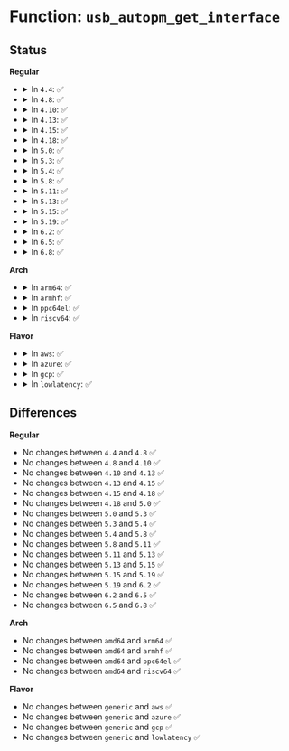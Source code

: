 # Function: <code>usb_autopm_get_interface</code>

## Status
<b>Regular</b>
<ul>
<li>
<details>
<summary>In <code>4.4</code>: ✅</summary>

```c
int usb_autopm_get_interface(struct usb_interface *intf);
```

**Collision:** Unique Global

**Inline:** No

**Transformation:** False

**Instances:**

```
In drivers/usb/core/driver.c (ffffffff816140e0)
Location: drivers/usb/core/driver.c:1675
Inline: False
Direct callers:
  - drivers/usb/core/hub.c:usb_remove_device
  - drivers/usb/core/hub.c:usb_remove_device
  - drivers/usb/core/hub.c:hub_event
  - drivers/usb/core/port.c:usb_port_runtime_resume
  - drivers/usb/core/port.c:usb_port_runtime_suspend
```
**Symbols:**

```
ffffffff816140e0-ffffffff81614132: usb_autopm_get_interface (STB_GLOBAL)
```
</details>
</li>
<li>
<details>
<summary>In <code>4.8</code>: ✅</summary>

```c
int usb_autopm_get_interface(struct usb_interface *intf);
```

**Collision:** Unique Global

**Inline:** No

**Transformation:** False

**Instances:**

```
In drivers/usb/core/driver.c (ffffffff81673fd0)
Location: drivers/usb/core/driver.c:1685
Inline: False
Direct callers:
  - drivers/usb/core/hub.c:hub_event
  - drivers/usb/core/hub.c:usb_remove_device
  - drivers/usb/core/port.c:usb_port_runtime_suspend
  - drivers/usb/core/port.c:usb_port_runtime_resume
```
**Symbols:**

```
ffffffff81673fd0-ffffffff81674022: usb_autopm_get_interface (STB_GLOBAL)
```
</details>
</li>
<li>
<details>
<summary>In <code>4.10</code>: ✅</summary>

```c
int usb_autopm_get_interface(struct usb_interface *intf);
```

**Collision:** Unique Global

**Inline:** No

**Transformation:** False

**Instances:**

```
In drivers/usb/core/driver.c (ffffffff816a1c60)
Location: drivers/usb/core/driver.c:1688
Inline: False
Direct callers:
  - drivers/usb/core/hub.c:hub_event
  - drivers/usb/core/hub.c:usb_remove_device
  - drivers/usb/core/port.c:usb_port_runtime_suspend
  - drivers/usb/core/port.c:usb_port_runtime_resume
```
**Symbols:**

```
ffffffff816a1c60-ffffffff816a1cb2: usb_autopm_get_interface (STB_GLOBAL)
```
</details>
</li>
<li>
<details>
<summary>In <code>4.13</code>: ✅</summary>

```c
int usb_autopm_get_interface(struct usb_interface *intf);
```

**Collision:** Unique Global

**Inline:** No

**Transformation:** False

**Instances:**

```
In drivers/usb/core/driver.c (ffffffff816b6c20)
Location: drivers/usb/core/driver.c:1706
Inline: False
Direct callers:
  - drivers/usb/core/hub.c:hub_event
  - drivers/usb/core/hub.c:usb_remove_device
  - drivers/usb/core/port.c:usb_port_runtime_suspend
  - drivers/usb/core/port.c:usb_port_runtime_resume
```
**Symbols:**

```
ffffffff816b6c20-ffffffff816b6c72: usb_autopm_get_interface (STB_GLOBAL)
```
</details>
</li>
<li>
<details>
<summary>In <code>4.15</code>: ✅</summary>

```c
int usb_autopm_get_interface(struct usb_interface *intf);
```

**Collision:** Unique Global

**Inline:** No

**Transformation:** False

**Instances:**

```
In drivers/usb/core/driver.c (ffffffff817224b0)
Location: drivers/usb/core/driver.c:1714
Inline: False
Direct callers:
  - drivers/usb/core/hub.c:hub_event
  - drivers/usb/core/hub.c:usb_remove_device
  - drivers/usb/core/port.c:usb_port_runtime_suspend
  - drivers/usb/core/port.c:usb_port_runtime_resume
```
**Symbols:**

```
ffffffff817224b0-ffffffff81722502: usb_autopm_get_interface (STB_GLOBAL)
```
</details>
</li>
<li>
<details>
<summary>In <code>4.18</code>: ✅</summary>

```c
int usb_autopm_get_interface(struct usb_interface *intf);
```

**Collision:** Unique Global

**Inline:** No

**Transformation:** False

**Instances:**

```
In drivers/usb/core/driver.c (ffffffff81761110)
Location: drivers/usb/core/driver.c:1714
Inline: False
Direct callers:
  - drivers/usb/core/hub.c:hub_event
  - drivers/usb/core/hub.c:usb_remove_device
  - drivers/usb/core/port.c:usb_port_runtime_suspend
  - drivers/usb/core/port.c:usb_port_runtime_resume
```
**Symbols:**

```
ffffffff81761110-ffffffff81761162: usb_autopm_get_interface (STB_GLOBAL)
```
</details>
</li>
<li>
<details>
<summary>In <code>5.0</code>: ✅</summary>

```c
int usb_autopm_get_interface(struct usb_interface *intf);
```

**Collision:** Unique Global

**Inline:** No

**Transformation:** False

**Instances:**

```
In drivers/usb/core/driver.c (ffffffff81785710)
Location: drivers/usb/core/driver.c:1711
Inline: False
Direct callers:
  - drivers/usb/core/hub.c:hub_event
  - drivers/usb/core/hub.c:usb_remove_device
  - drivers/usb/core/port.c:usb_port_runtime_suspend
  - drivers/usb/core/port.c:usb_port_runtime_resume
```
**Symbols:**

```
ffffffff81785710-ffffffff81785762: usb_autopm_get_interface (STB_GLOBAL)
```
</details>
</li>
<li>
<details>
<summary>In <code>5.3</code>: ✅</summary>

```c
int usb_autopm_get_interface(struct usb_interface *intf);
```

**Collision:** Unique Global

**Inline:** No

**Transformation:** False

**Instances:**

```
In drivers/usb/core/driver.c (ffffffff817c3c20)
Location: drivers/usb/core/driver.c:1703
Inline: False
Direct callers:
  - drivers/usb/core/hub.c:hub_event
  - drivers/usb/core/hub.c:usb_remove_device
  - drivers/usb/core/port.c:usb_port_runtime_suspend
  - drivers/usb/core/port.c:usb_port_runtime_resume
```
**Symbols:**

```
ffffffff817c3c20-ffffffff817c3c6e: usb_autopm_get_interface (STB_GLOBAL)
```
</details>
</li>
<li>
<details>
<summary>In <code>5.4</code>: ✅</summary>

```c
int usb_autopm_get_interface(struct usb_interface *intf);
```

**Collision:** Unique Global

**Inline:** No

**Transformation:** False

**Instances:**

```
In drivers/usb/core/driver.c (ffffffff817f46e0)
Location: drivers/usb/core/driver.c:1705
Inline: False
Direct callers:
  - drivers/usb/core/hub.c:hub_event
  - drivers/usb/core/hub.c:usb_remove_device
  - drivers/usb/core/port.c:usb_port_runtime_suspend
  - drivers/usb/core/port.c:usb_port_runtime_resume
  - drivers/usb/core/port.c:usb_port_runtime_resume
```
**Symbols:**

```
ffffffff817f46e0-ffffffff817f472e: usb_autopm_get_interface (STB_GLOBAL)
```
</details>
</li>
<li>
<details>
<summary>In <code>5.8</code>: ✅</summary>

```c
int usb_autopm_get_interface(struct usb_interface *intf);
```

**Collision:** Unique Global

**Inline:** No

**Transformation:** False

**Instances:**

```
In drivers/usb/core/driver.c (ffffffff818c42b0)
Location: drivers/usb/core/driver.c:1803
Inline: False
Direct callers:
  - drivers/usb/core/hub.c:hub_event
  - drivers/usb/core/hub.c:usb_remove_device
  - drivers/usb/core/port.c:usb_port_runtime_suspend
  - drivers/usb/core/port.c:usb_port_runtime_resume
  - drivers/usb/core/port.c:usb_port_runtime_resume
```
**Symbols:**

```
ffffffff818c42b0-ffffffff818c42fe: usb_autopm_get_interface (STB_GLOBAL)
```
</details>
</li>
<li>
<details>
<summary>In <code>5.11</code>: ✅</summary>

```c
int usb_autopm_get_interface(struct usb_interface *intf);
```

**Collision:** Unique Global

**Inline:** No

**Transformation:** False

**Instances:**

```
In drivers/usb/core/driver.c (ffffffff818d01a0)
Location: drivers/usb/core/driver.c:1813
Inline: False
Direct callers:
  - drivers/usb/core/hub.c:hub_event
  - drivers/usb/core/hub.c:usb_remove_device
  - drivers/usb/core/port.c:usb_port_runtime_suspend
  - drivers/usb/core/port.c:usb_port_runtime_resume
  - drivers/usb/core/port.c:usb_port_runtime_resume
```
**Symbols:**

```
ffffffff818d01a0-ffffffff818d01ee: usb_autopm_get_interface (STB_GLOBAL)
```
</details>
</li>
<li>
<details>
<summary>In <code>5.13</code>: ✅</summary>

```c
int usb_autopm_get_interface(struct usb_interface *intf);
```

**Collision:** Unique Global

**Inline:** No

**Transformation:** False

**Instances:**

```
In drivers/usb/core/driver.c (ffffffff818b37d0)
Location: drivers/usb/core/driver.c:1809
Inline: False
Direct callers:
  - drivers/usb/core/hub.c:hub_event
  - drivers/usb/core/hub.c:usb_remove_device
  - drivers/usb/core/port.c:usb_port_runtime_suspend
  - drivers/usb/core/port.c:usb_port_runtime_resume
  - drivers/usb/core/port.c:usb_port_runtime_resume
```
**Symbols:**

```
ffffffff818b37d0-ffffffff818b3818: usb_autopm_get_interface (STB_GLOBAL)
```
</details>
</li>
<li>
<details>
<summary>In <code>5.15</code>: ✅</summary>

```c
int usb_autopm_get_interface(struct usb_interface *intf);
```

**Collision:** Unique Global

**Inline:** No

**Transformation:** False

**Instances:**

```
In drivers/usb/core/driver.c (ffffffff81948c60)
Location: drivers/usb/core/driver.c:1809
Inline: False
Direct callers:
  - drivers/usb/core/hub.c:hub_event
  - drivers/usb/core/hub.c:usb_remove_device
  - drivers/usb/core/port.c:usb_port_runtime_suspend
  - drivers/usb/core/port.c:usb_port_runtime_resume
  - drivers/usb/core/port.c:usb_port_runtime_resume
```
**Symbols:**

```
ffffffff81948c60-ffffffff81948ca8: usb_autopm_get_interface (STB_GLOBAL)
```
</details>
</li>
<li>
<details>
<summary>In <code>5.19</code>: ✅</summary>

```c
int usb_autopm_get_interface(struct usb_interface *intf);
```

**Collision:** Unique Global

**Inline:** No

**Transformation:** False

**Instances:**

```
In drivers/usb/core/driver.c (ffffffff81aa17c0)
Location: drivers/usb/core/driver.c:1811
Inline: False
Direct callers:
  - drivers/usb/core/hub.c:hub_event
  - drivers/usb/core/hub.c:usb_remove_device
  - drivers/usb/core/port.c:usb_port_runtime_suspend
  - drivers/usb/core/port.c:usb_port_runtime_resume
```
**Symbols:**

```
ffffffff81aa17c0-ffffffff81aa1818: usb_autopm_get_interface (STB_GLOBAL)
```
</details>
</li>
<li>
<details>
<summary>In <code>6.2</code>: ✅</summary>

```c
int usb_autopm_get_interface(struct usb_interface *intf);
```

**Collision:** Unique Global

**Inline:** No

**Transformation:** False

**Instances:**

```
In drivers/usb/core/driver.c (ffffffff81c270a0)
Location: drivers/usb/core/driver.c:1811
Inline: False
Direct callers:
  - drivers/usb/core/hub.c:hub_event
  - drivers/usb/core/hub.c:usb_remove_device
  - drivers/usb/core/port.c:usb_port_runtime_suspend
  - drivers/usb/core/port.c:usb_port_runtime_resume
  - drivers/usb/core/port.c:disable_store
  - drivers/usb/core/port.c:disable_show
```
**Symbols:**

```
ffffffff81c270a0-ffffffff81c270f8: usb_autopm_get_interface (STB_GLOBAL)
```
</details>
</li>
<li>
<details>
<summary>In <code>6.5</code>: ✅</summary>

```c
int usb_autopm_get_interface(struct usb_interface *intf);
```

**Collision:** Unique Global

**Inline:** No

**Transformation:** False

**Instances:**

```
In drivers/usb/core/driver.c (ffffffff81c8e060)
Location: drivers/usb/core/driver.c:1811
Inline: False
Direct callers:
  - drivers/usb/core/hub.c:hub_event
  - drivers/usb/core/hub.c:usb_remove_device
  - drivers/usb/core/port.c:usb_port_runtime_suspend
  - drivers/usb/core/port.c:usb_port_runtime_resume
  - drivers/usb/core/port.c:disable_store
  - drivers/usb/core/port.c:disable_show
```
**Symbols:**

```
ffffffff81c8e060-ffffffff81c8e0b8: usb_autopm_get_interface (STB_GLOBAL)
```
</details>
</li>
<li>
<details>
<summary>In <code>6.8</code>: ✅</summary>

```c
int usb_autopm_get_interface(struct usb_interface *intf);
```

**Collision:** Unique Global

**Inline:** No

**Transformation:** False

**Instances:**

```
In drivers/usb/core/driver.c (ffffffff81d42b80)
Location: drivers/usb/core/driver.c:1817
Inline: False
Direct callers:
  - drivers/usb/core/hub.c:hub_event
  - drivers/usb/core/hub.c:usb_remove_device
  - drivers/usb/core/port.c:usb_port_runtime_suspend
  - drivers/usb/core/port.c:usb_port_runtime_resume
  - drivers/usb/core/port.c:disable_store
  - drivers/usb/core/port.c:disable_show
```
**Symbols:**

```
ffffffff81d42b80-ffffffff81d42bd8: usb_autopm_get_interface (STB_GLOBAL)
```
</details>
</li>
</ul>
<b>Arch</b>
<ul>
<li>
<details>
<summary>In <code>arm64</code>: ✅</summary>

```c
int usb_autopm_get_interface(struct usb_interface *intf);
```

**Collision:** Unique Global

**Inline:** No

**Transformation:** False

**Instances:**

```
In drivers/usb/core/driver.c (ffff800010a251e8)
Location: drivers/usb/core/driver.c:1705
Inline: False
Direct callers:
  - drivers/usb/core/hub.c:hub_event
  - drivers/usb/core/hub.c:usb_remove_device
  - drivers/usb/core/port.c:usb_port_runtime_suspend
  - drivers/usb/core/port.c:usb_port_runtime_resume
```
**Symbols:**

```
ffff800010a251e8-ffff800010a2524c: usb_autopm_get_interface (STB_GLOBAL)
```
</details>
</li>
<li>
<details>
<summary>In <code>armhf</code>: ✅</summary>

```c
int usb_autopm_get_interface(struct usb_interface *intf);
```

**Collision:** Unique Global

**Inline:** No

**Transformation:** False

**Instances:**

```
In drivers/usb/core/driver.c (c0afb850)
Location: drivers/usb/core/driver.c:1705
Inline: False
Direct callers:
  - drivers/usb/core/hub.c:hub_event
  - drivers/usb/core/hub.c:usb_remove_device
  - drivers/usb/core/port.c:usb_port_runtime_suspend
  - drivers/usb/core/port.c:usb_port_runtime_resume
```
**Symbols:**

```
c0afb850-c0afb898: usb_autopm_get_interface (STB_GLOBAL)
```
</details>
</li>
<li>
<details>
<summary>In <code>ppc64el</code>: ✅</summary>

```c
int usb_autopm_get_interface(struct usb_interface *intf);
```

**Collision:** Unique Global

**Inline:** No

**Transformation:** False

**Instances:**

```
In drivers/usb/core/driver.c (c000000000ae03c0)
Location: drivers/usb/core/driver.c:1705
Inline: False
Direct callers:
  - drivers/usb/core/hub.c:hub_event
  - drivers/usb/core/hub.c:usb_remove_device
  - drivers/usb/core/port.c:usb_port_runtime_suspend
  - drivers/usb/core/port.c:usb_port_runtime_resume
```
**Symbols:**

```
c000000000ae03c0-c000000000ae0454: usb_autopm_get_interface (STB_GLOBAL)
```
</details>
</li>
<li>
<details>
<summary>In <code>riscv64</code>: ✅</summary>

```c
int usb_autopm_get_interface(struct usb_interface *intf);
```

**Collision:** Unique Global

**Inline:** No

**Transformation:** False

**Instances:**

```
In drivers/usb/core/driver.c (ffffffe000647572)
Location: drivers/usb/core/driver.c:1705
Inline: False
Direct callers:
  - drivers/usb/core/hub.c:hub_event
  - drivers/usb/core/hub.c:usb_remove_device
  - drivers/usb/core/port.c:usb_port_runtime_suspend
  - drivers/usb/core/port.c:usb_port_runtime_resume
```
**Symbols:**

```
ffffffe000647572-ffffffe0006475c6: usb_autopm_get_interface (STB_GLOBAL)
```
</details>
</li>
</ul>
<b>Flavor</b>
<ul>
<li>
<details>
<summary>In <code>aws</code>: ✅</summary>

```c
int usb_autopm_get_interface(struct usb_interface *intf);
```

**Collision:** Unique Global

**Inline:** No

**Transformation:** False

**Instances:**

```
In drivers/usb/core/driver.c (ffffffff817acac0)
Location: drivers/usb/core/driver.c:1705
Inline: False
Direct callers:
  - drivers/usb/core/hub.c:hub_event
  - drivers/usb/core/hub.c:usb_remove_device
  - drivers/usb/core/port.c:usb_port_runtime_suspend
  - drivers/usb/core/port.c:usb_port_runtime_resume
  - drivers/usb/core/port.c:usb_port_runtime_resume
```
**Symbols:**

```
ffffffff817acac0-ffffffff817acb0e: usb_autopm_get_interface (STB_GLOBAL)
```
</details>
</li>
<li>
<details>
<summary>In <code>azure</code>: ✅</summary>

```c
int usb_autopm_get_interface(struct usb_interface *intf);
```

**Collision:** Unique Global

**Inline:** No

**Transformation:** False

**Instances:**

```
In drivers/usb/core/driver.c (ffffffff8179e4c0)
Location: drivers/usb/core/driver.c:1705
Inline: False
Direct callers:
  - drivers/usb/core/hub.c:hub_event
  - drivers/usb/core/hub.c:usb_remove_device
  - drivers/usb/core/port.c:usb_port_runtime_suspend
  - drivers/usb/core/port.c:usb_port_runtime_resume
  - drivers/usb/core/port.c:usb_port_runtime_resume
```
**Symbols:**

```
ffffffff8179e4c0-ffffffff8179e50e: usb_autopm_get_interface (STB_GLOBAL)
```
</details>
</li>
<li>
<details>
<summary>In <code>gcp</code>: ✅</summary>

```c
int usb_autopm_get_interface(struct usb_interface *intf);
```

**Collision:** Unique Global

**Inline:** No

**Transformation:** False

**Instances:**

```
In drivers/usb/core/driver.c (ffffffff817e9560)
Location: drivers/usb/core/driver.c:1705
Inline: False
Direct callers:
  - drivers/usb/core/hub.c:hub_event
  - drivers/usb/core/hub.c:usb_remove_device
  - drivers/usb/core/port.c:usb_port_runtime_suspend
  - drivers/usb/core/port.c:usb_port_runtime_resume
  - drivers/usb/core/port.c:usb_port_runtime_resume
```
**Symbols:**

```
ffffffff817e9560-ffffffff817e95ae: usb_autopm_get_interface (STB_GLOBAL)
```
</details>
</li>
<li>
<details>
<summary>In <code>lowlatency</code>: ✅</summary>

```c
int usb_autopm_get_interface(struct usb_interface *intf);
```

**Collision:** Unique Global

**Inline:** No

**Transformation:** False

**Instances:**

```
In drivers/usb/core/driver.c (ffffffff81803a90)
Location: drivers/usb/core/driver.c:1705
Inline: False
Direct callers:
  - drivers/usb/core/hub.c:hub_event
  - drivers/usb/core/hub.c:usb_remove_device
  - drivers/usb/core/port.c:usb_port_runtime_suspend
  - drivers/usb/core/port.c:usb_port_runtime_resume
  - drivers/usb/core/port.c:usb_port_runtime_resume
```
**Symbols:**

```
ffffffff81803a90-ffffffff81803ade: usb_autopm_get_interface (STB_GLOBAL)
```
</details>
</li>
</ul>

## Differences
<b>Regular</b>
<ul>
<li>
No changes between <code>4.4</code> and <code>4.8</code> ✅
</li>
<li>
No changes between <code>4.8</code> and <code>4.10</code> ✅
</li>
<li>
No changes between <code>4.10</code> and <code>4.13</code> ✅
</li>
<li>
No changes between <code>4.13</code> and <code>4.15</code> ✅
</li>
<li>
No changes between <code>4.15</code> and <code>4.18</code> ✅
</li>
<li>
No changes between <code>4.18</code> and <code>5.0</code> ✅
</li>
<li>
No changes between <code>5.0</code> and <code>5.3</code> ✅
</li>
<li>
No changes between <code>5.3</code> and <code>5.4</code> ✅
</li>
<li>
No changes between <code>5.4</code> and <code>5.8</code> ✅
</li>
<li>
No changes between <code>5.8</code> and <code>5.11</code> ✅
</li>
<li>
No changes between <code>5.11</code> and <code>5.13</code> ✅
</li>
<li>
No changes between <code>5.13</code> and <code>5.15</code> ✅
</li>
<li>
No changes between <code>5.15</code> and <code>5.19</code> ✅
</li>
<li>
No changes between <code>5.19</code> and <code>6.2</code> ✅
</li>
<li>
No changes between <code>6.2</code> and <code>6.5</code> ✅
</li>
<li>
No changes between <code>6.5</code> and <code>6.8</code> ✅
</li>
</ul>
<b>Arch</b>
<ul>
<li>
No changes between <code>amd64</code> and <code>arm64</code> ✅
</li>
<li>
No changes between <code>amd64</code> and <code>armhf</code> ✅
</li>
<li>
No changes between <code>amd64</code> and <code>ppc64el</code> ✅
</li>
<li>
No changes between <code>amd64</code> and <code>riscv64</code> ✅
</li>
</ul>
<b>Flavor</b>
<ul>
<li>
No changes between <code>generic</code> and <code>aws</code> ✅
</li>
<li>
No changes between <code>generic</code> and <code>azure</code> ✅
</li>
<li>
No changes between <code>generic</code> and <code>gcp</code> ✅
</li>
<li>
No changes between <code>generic</code> and <code>lowlatency</code> ✅
</li>
</ul>
